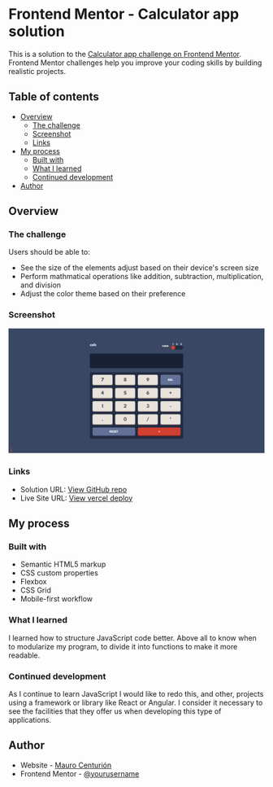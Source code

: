 # Frontend Mentor - Calculator app solution

This is a solution to the [Calculator app challenge on Frontend Mentor](https://www.frontendmentor.io/challenges/calculator-app-9lteq5N29). Frontend Mentor challenges help you improve your coding skills by building realistic projects. 

## Table of contents

- [Overview](#overview)
  - [The challenge](#the-challenge)
  - [Screenshot](#screenshot)
  - [Links](#links)
- [My process](#my-process)
  - [Built with](#built-with)
  - [What I learned](#what-i-learned)
  - [Continued development](#continued-development)
- [Author](#author)


## Overview

### The challenge

Users should be able to:

- See the size of the elements adjust based on their device's screen size
- Perform mathmatical operations like addition, subtraction, multiplication, and division
- Adjust the color theme based on their preference

### Screenshot

![](./screenshot.jpg)


### Links

- Solution URL: [View GitHub repo](https://github.com/maurocentu26/calculator-app)
- Live Site URL: [View vercel deploy](https://calculator-app-three-gray.vercel.app/)

## My process

### Built with

- Semantic HTML5 markup
- CSS custom properties
- Flexbox
- CSS Grid
- Mobile-first workflow


### What I learned

I learned how to structure JavaScript code better. Above all to know when to modularize my program, to divide it into functions to make it more readable.

### Continued development

As I continue to learn JavaScript I would like to redo this, and other, projects using a framework or library like React or Angular. I consider it necessary to see the facilities that they offer us when developing this type of applications.

## Author

- Website - [Mauro Centurión](https://github.com/maurocentu26/)
- Frontend Mentor - [@yourusername](https://www.frontendmentor.io/profile/maurocentu26)
